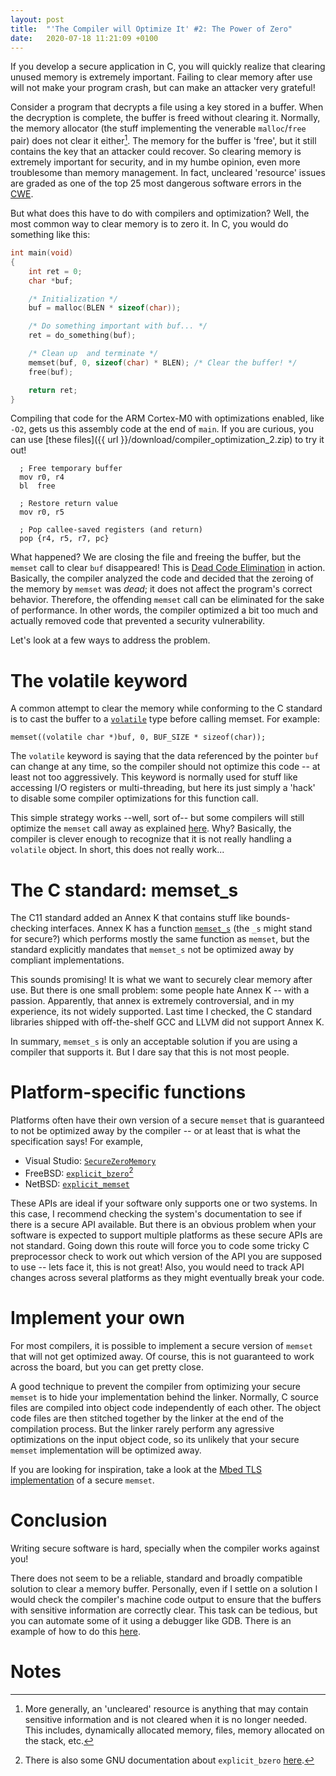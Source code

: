 ```yaml
---
layout: post
title:  "'The Compiler will Optimize It' #2: The Power of Zero"
date:   2020-07-18 11:21:09 +0100
---
```


If you develop a secure application in C, you will quickly realize that
clearing unused memory is extremely important. Failing to clear memory after
use will not make your program crash, but can make an attacker very grateful!

Consider a program that decrypts a file using a key stored in a buffer. When
the decryption is complete, the buffer is freed without clearing
it. Normally, the memory allocator (the stuff implementing the venerable
`malloc`/`free` pair) does not clear it either[^1]. The memory for the
buffer is 'free', but it still contains the key that an attacker could recover.
So clearing memory is extremely important for security, and in my humbe opinion,
even more troublesome than memory management. In fact, uncleared 'resource'
issues are graded as one of the top 25 most dangerous software errors in the
[CWE](https://cwe.mitre.org/data/definitions/226.html).

But what does this have to do with compilers and optimization? Well,
the most common way to clear memory is to zero it. In C, you would do something
like this:

```c
int main(void)
{
    int ret = 0;
    char *buf;

    /* Initialization */
    buf = malloc(BLEN * sizeof(char));

    /* Do something important with buf... */
    ret = do_something(buf);

    /* Clean up  and terminate */
    memset(buf, 0, sizeof(char) * BLEN); /* Clear the buffer! */
    free(buf);

    return ret;
}
```

Compiling that code for the ARM Cortex-M0 with optimizations enabled, like
`-O2`, gets us this assembly code at the end of `main`. If you are curious,
you can use [these files]({{ url }}/download/compiler_optimization_2.zip) to
try it out!

```armasm
  ; Free temporary buffer
  mov r0, r4
  bl  free

  ; Restore return value
  mov r0, r5

  ; Pop callee-saved registers (and return)
  pop {r4, r5, r7, pc}
```

What happened? We are closing the file and freeing the buffer, but the
`memset` call to clear `buf` disappeared! This is [Dead Code
Elimination](https://en.wikipedia.org/wiki/Dead_code_elimination) in action.
Basically, the compiler analyzed the code and decided that the zeroing of the
memory by `memset` was *dead*; it does not affect the program's correct
behavior. Therefore, the offending `memset` call can be eliminated for the
sake of performance. In other words, the compiler optimized a bit too much and
actually removed code that prevented a security vulnerability.

Let's look at a few ways to address the problem.

# The volatile keyword

A common attempt to clear the memory while conforming to the C standard is to
cast the buffer to a
[`volatile`](https://en.wikipedia.org/wiki/Volatile_(computer_programming))
type before calling memset. For example:

```
memset((volatile char *)buf, 0, BUF_SIZE * sizeof(char));
```

The `volatile` keyword is saying that the data referenced by the
pointer `buf` can change at any time, so the compiler should not optimize this
code -- at least not too aggressively. This keyword is normally used for stuff
like accessing I/O registers or multi-threading, but here its just simply a
'hack' to disable some compiler optimizations for this function call.

This simple strategy works --well, sort of-- but some compilers will still
optimize the `memset` call away as explained
[here](http://www.daemonology.net/blog/2014-09-04-how-to-zero-a-buffer.html). Why?
Basically, the compiler is clever enough to recognize that it is not really
handling a `volatile` object. In short, this does not really work...

# The C standard: memset_s

The C11 standard added an Annex K that contains stuff like bounds-checking
interfaces. Annex K has a function [`memset_s`](https://en.cppreference.com/w/c/string/byte/memset) (the `_s` might stand for
secure?) which performs mostly the same function as `memset`, but the
standard explicitly mandates that `memset_s` not be optimized away by
compliant implementations.

This sounds promising! It is what we want to securely clear memory
after use. But there is one small problem: some people hate Annex K -- with a
passion. Apparently, that annex is extremely controversial, and in my
experience, its not widely supported. Last time I checked, the C standard
libraries shipped with off-the-shelf GCC and LLVM did not support Annex K.

In summary, `memset_s` is only an acceptable solution if you are using a
compiler that supports it. But I dare say that this is not most people.

# Platform-specific functions

Platforms often have their own version of a secure `memset` that is
guaranteed to not be optimized away by the compiler -- or at least that is what
the specification says! For example,

* Visual Studio: [`SecureZeroMemory`](https://docs.microsoft.com/en-us/previous-versions/windows/desktop/legacy/aa366877(v=vs.85))
* FreeBSD: [`explicit_bzero`](https://www.freebsd.org/cgi/man.cgi?query=explicit_bzero)[^2]
* NetBSD: [`explicit_memset`](https://netbsd.gw.com/cgi-bin/man-cgi?explicit_memset)

These APIs are ideal if your software only supports one or two systems. In this
case, I recommend checking the system's documentation to see if there is a
secure API available. But there is an obvious problem when your software is
expected to support multiple platforms as these secure APIs are not
standard. Going down this route will force you to code some tricky C
preprocessor check to work out which version of the API you are supposed to use
-- lets face it, this is not great! Also, you would need to track API changes
across several platforms as they might eventually break your code.

# Implement your own

For most compilers, it is possible to implement a secure version of `memset`
that will not get optimized away. Of course, this is not guaranteed to work
across the board, but you can get pretty close.

A good technique to prevent the compiler from optimizing your secure `memset`
is to hide your implementation behind the linker. Normally, C source
files are compiled into object code independently of each other. The object
code files are then stitched together by the linker at the end of the
compilation process. But the linker rarely perform any agressive optimizations
on the input object code, so its unlikely that your secure `memset`
implementation will be optimized away.

If you are looking for inspiration, take a look at the [Mbed TLS
implementation](https://github.com/ARMmbed/mbedtls/blob/8f4f9a8dafc3ecf0c36d4b6588a8d9edf05720e5/library/platform_util.c#L69)
of a secure `memset`.

# Conclusion

Writing secure software is hard, specially when the compiler works against you!

There does not seem to be a reliable, standard and broadly compatible solution
to clear a memory buffer. Personally, even if I settle on a solution I would
check the compiler's machine code output to ensure that the buffers with
sensitive information are correctly clear. This task can be tedious, but you
can automate some of it using a debugger like GDB. There is an example of how
to do this [here](https://github.com/ARMmbed/mbedtls/blob/c7da1fe3812ce0d3ee0e351e67118d46af540519/tests/scripts/test_zeroize.gdb).

# Notes

[^1]: More generally, an 'uncleared' resource is anything that may contain sensitive information and is not cleared when it is no longer needed. This includes, dynamically allocated memory, files, memory allocated on the stack, etc.
[^2]: There is also some GNU documentation about `explicit_bzero` [here](https://www.gnu.org/software/libc/manual/html_node/Erasing-Sensitive-Data.html).
